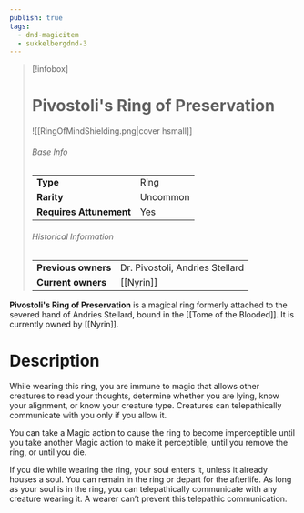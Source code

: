 ```yaml
---
publish: true
tags:
  - dnd-magicitem
  - sukkelbergdnd-3
---
```


> [!infobox]  
> # Pivostoli's Ring of Preservation
> ![[RingOfMindShielding.png|cover hsmall]]
> ###### Base Info
> | | |
> |---|---|
> | **Type** | Ring |
> | **Rarity** | Uncommon |
> | **Requires Attunement** | Yes |
> ###### Historical Information
> | | |
> |---|---|
> | **Previous owners** | Dr. Pivostoli, Andries Stellard |
> | **Current owners** | [[Nyrin]] |

**Pivostoli's Ring of Preservation** is a magical ring formerly attached to the severed hand of Andries Stellard, bound in the [[Tome of the Blooded]]. It is currently owned by [[Nyrin]].
# Description
While wearing this ring, you are immune to magic that allows other creatures to read your thoughts, determine whether you are lying, know your alignment, or know your creature type. Creatures can telepathically communicate with you only if you allow it.

You can take a Magic action to cause the ring to become imperceptible until you take another Magic action to make it perceptible, until you remove the ring, or until you die.

If you die while wearing the ring, your soul enters it, unless it already houses a soul. You can remain in the ring or depart for the afterlife. As long as your soul is in the ring, you can telepathically communicate with any creature wearing it. A wearer can’t prevent this telepathic communication.
